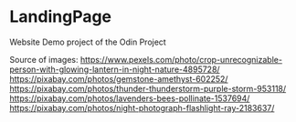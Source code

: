 # LandingPage

Website Demo project of the Odin Project

Source of images: 
https://www.pexels.com/photo/crop-unrecognizable-person-with-glowing-lantern-in-night-nature-4895728/
https://pixabay.com/photos/gemstone-amethyst-602252/
https://pixabay.com/photos/thunder-thunderstorm-purple-storm-953118/
https://pixabay.com/photos/lavenders-bees-pollinate-1537694/
https://pixabay.com/photos/night-photograph-flashlight-ray-2183637/
